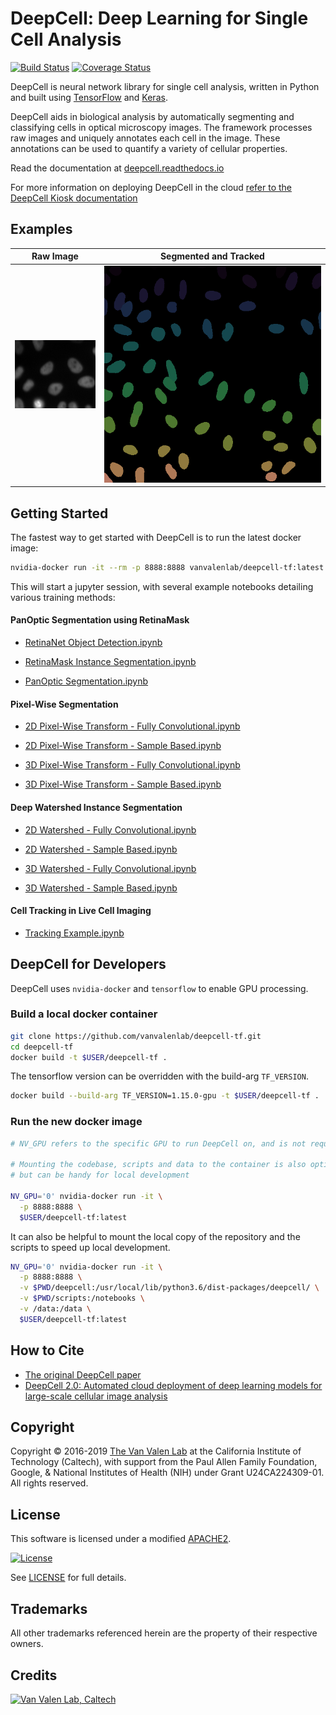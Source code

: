 # DeepCell: Deep Learning for Single Cell Analysis

[![Build Status](https://travis-ci.com/vanvalenlab/deepcell-tf.svg?branch=master)](https://travis-ci.com/vanvalenlab/deepcell-tf)
[![Coverage Status](https://coveralls.io/repos/github/vanvalenlab/deepcell-tf/badge.svg?branch=master)](https://coveralls.io/github/vanvalenlab/deepcell-tf?branch=master)

DeepCell is neural network library for single cell analysis, written in Python and built using [TensorFlow](https://github.com/tensorflow/tensorflow) and [Keras](https://www.tensorflow.org/guide/keras).

DeepCell aids in biological analysis by automatically segmenting and classifying cells in optical microscopy images.  The framework processes raw images and uniquely annotates each cell in the image.  These annotations can be used to quantify a variety of cellular properties.

Read the documentation at [deepcell.readthedocs.io](https://deepcell.readthedocs.io)

For more information on deploying DeepCell in the cloud [refer to the DeepCell Kiosk documentation](https://deepcell-kiosk.readthedocs.io)


## Examples

Raw Image                  |  Segmented and Tracked
:-------------------------:|:-------------------------:
![](/docs/images/raw.gif)  |  ![](/docs/images/tracked.gif)  


## Getting Started

The fastest way to get started with DeepCell is to run the latest docker image:

```bash
nvidia-docker run -it --rm -p 8888:8888 vanvalenlab/deepcell-tf:latest
```

This will start a jupyter session, with several example notebooks detailing various training methods:

#### PanOptic Segmentation using RetinaMask

* [RetinaNet Object Detection.ipynb](scripts/feature_pyramids/RetinaNet.ipynb)

* [RetinaMask Instance Segmentation.ipynb](scripts/feature_pyramids/RetinaMask.ipynb)

* [PanOptic Segmentation.ipynb](scripts/feature_pyramids/PanOpticFPN.ipynb)

#### Pixel-Wise Segmentation

* [2D Pixel-Wise Transform - Fully Convolutional.ipynb](scripts/pixelwise/Interior-Edge%20Segmentation%202D%20Fully%20Convolutional.ipynb)

* [2D Pixel-Wise Transform - Sample Based.ipynb](scripts/pixelwise/Interior-Edge%20Segmentation%202D%20Sample%20Based.ipynb)

* [3D Pixel-Wise Transform - Fully Convolutional.ipynb](scripts/pixelwise/Interior-Edge%20Segmentation%203D%20Fully%20Convolutional.ipynb)

* [3D Pixel-Wise Transform - Sample Based.ipynb](scripts/pixelwise/Interior-Edge%20Segmentation%203D%20Sample%20Based.ipynb)

#### Deep Watershed Instance Segmentation

* [2D Watershed - Fully Convolutional.ipynb](scripts/watershed/Watershed%20Transform%202D%20Fully%20Convolutional.ipynb)

* [2D Watershed - Sample Based.ipynb](scripts/watershed/Watershed%20Transform%202D%20Sample%20Based.ipynb)

* [3D Watershed - Fully Convolutional.ipynb](scripts/watershed/Watershed%20Transform%203D%20Fully%20Convolutional.ipynb)

* [3D Watershed - Sample Based.ipynb](scripts/watershed/Watershed%20Transform%203D%20Sample%20Based.ipynb)

#### Cell Tracking in Live Cell Imaging

* [Tracking Example.ipynb](scripts/tracking/Tracking%20Example%20with%20Benchmarking.ipynb)


## DeepCell for Developers

DeepCell uses `nvidia-docker` and `tensorflow` to enable GPU processing.

### Build a local docker container

```bash
git clone https://github.com/vanvalenlab/deepcell-tf.git
cd deepcell-tf
docker build -t $USER/deepcell-tf .
```

The tensorflow version can be overridden with the build-arg `TF_VERSION`.

```bash
docker build --build-arg TF_VERSION=1.15.0-gpu -t $USER/deepcell-tf .
```

### Run the new docker image

```bash
# NV_GPU refers to the specific GPU to run DeepCell on, and is not required

# Mounting the codebase, scripts and data to the container is also optional
# but can be handy for local development

NV_GPU='0' nvidia-docker run -it \
  -p 8888:8888 \
  $USER/deepcell-tf:latest
```

It can also be helpful to mount the local copy of the repository and the scripts to speed up local development.

```bash
NV_GPU='0' nvidia-docker run -it \
  -p 8888:8888 \
  -v $PWD/deepcell:/usr/local/lib/python3.6/dist-packages/deepcell/ \
  -v $PWD/scripts:/notebooks \
  -v /data:/data \
  $USER/deepcell-tf:latest
```

## How to Cite
- [The original DeepCell paper](https://journals.plos.org/ploscompbiol/article?id=10.1371/journal.pcbi.1005177)
- [DeepCell 2.0: Automated cloud deployment of deep learning models for large-scale cellular image analysis](https://www.biorxiv.org/content/early/2018/12/22/505032.article-metrics)

## Copyright

Copyright © 2016-2019 [The Van Valen Lab](http://www.vanvalen.caltech.edu/) at the California Institute of Technology (Caltech), with support from the Paul Allen Family Foundation, Google, & National Institutes of Health (NIH) under Grant U24CA224309-01.
All rights reserved.


## License

This software is licensed under a modified [APACHE2](LICENSE).

[![License](https://img.shields.io/badge/License-Apache%202.0-blue.svg)](https://opensource.org/licenses/Apache-2.0)

See [LICENSE](LICENSE) for full details.


## Trademarks

All other trademarks referenced herein are the property of their respective owners.


## Credits

[![Van Valen Lab, Caltech](https://upload.wikimedia.org/wikipedia/commons/7/75/Caltech_Logo.svg)](http://www.vanvalen.caltech.edu/)
